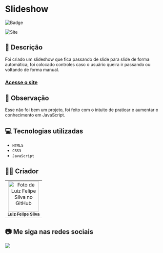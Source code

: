 # Slideshow
![Badge](http://img.shields.io/static/v1?label=STATUS&message=CONCLUIDO&color=GREEN&style=for-the-badge)             

<img src="https://github.com/luizfelipe9627/slideshow/blob/master/assets/videos/slideshow.gif" alt="Site">

## 📄 Descrição
Foi criado um slideshow que fica passando de slide para slide de forma automática, foi colocado controles caso o usuário queira ir passando ou voltando de forma manual.

### <a href="https://luizfelipe9627.github.io/jordan-shoes">Acesse o site</a>

## 📑 Observação
Esse não foi bem um projeto, foi feito com o intuito de praticar e aumentar o conhecimento em JavaScript.

## 💻 Tecnologias utilizadas

- ``HTML5``
- ``CSS3``
- ``JavaScript``

## 🧑‍💻 Criador

<table>
  <tr>
    <td align="center">
      <a href="https://github.com/luizfelipe9627">
        <img src="https://github.com/luizfelipe9627.png" width="100px;" alt="Foto de Luiz Felipe Silva no GitHub"/><br>
        <sub>
          <b>Luiz Felipe Silva</b>
        </sub>
      </a>
    </td>
  </tr>
</table>

## 📷 Me siga nas redes sociais<br>

<p align="left">
  <a href="https://www.linkedin.com/in/luizfelipe9627/" target="_blank"><img src="https://img.shields.io/badge/-LinkedIn-%230077B5?style=for-the-badge&logo=linkedin&logoColor=white"></a>
</p>
